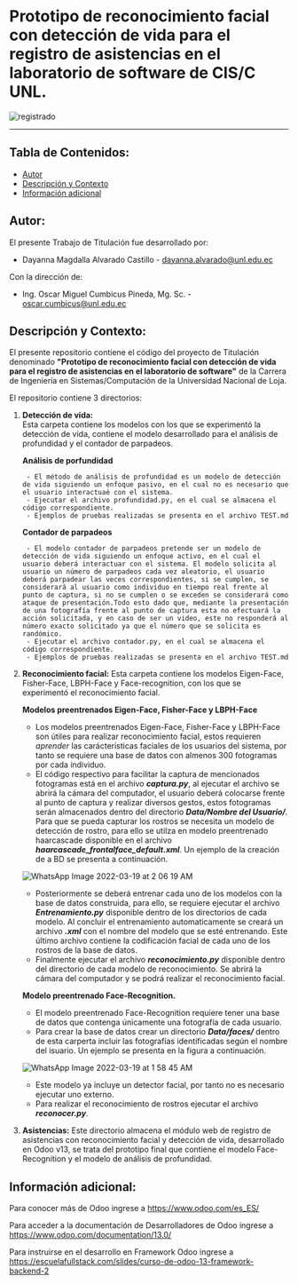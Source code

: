 # Prototipo de reconocimiento facial con detección de vida para el registro de asistencias en el laboratorio de software de CIS/C UNL.

![registrado](https://github.com/Computacion-UNL/FaceRecognition-LivenessDetection/assets/46323169/8a028adb-6e73-4091-82e7-c9a3b0f2fa32)

------------
## Tabla de Contenidos:
- [Autor](#autor)
- [Descripción y Contexto](#descripción-y-contexto)
- [Información adicional](#información-adicional)

## Autor:
El presente Trabajo de Titulación fue desarrollado por:
- Dayanna Magdalla Alvarado Castillo - dayanna.alvarado@unl.edu.ec

Con la dirección de:
- Ing. Oscar Miguel Cumbicus Pineda, Mg. Sc. - oscar.cumbicus@unl.edu.ec

## Descripción y Contexto:
El presente repositorio contiene el código del proyecto de Titulación denominado **"Prototipo de reconocimiento facial con detección de vida para el registro de asistencias en el laboratorio de software"** de la Carrera de Ingeniería en Sistemas/Computación de la Universidad Nacional de Loja.

El repositorio contiene 3 directorios: 
1. **Detección de vida:**  
Esta carpeta contiene los modelos con los que se experimentó la detección de vida, contiene el modelo desarrollado para el análisis de profundidad y el contador de parpadeos.  

    **Análisis de porfundidad**  
    
        - El método de análisis de profundidad es un modelo de detección de vida siguiendo un enfoque pasivo, en el cual no es necesario que el usuario interactuaé con el sistema.
        - Ejecutar el archivo profundidad.py, en el cual se almacena el código correspondiente.
        - Ejemplos de pruebas realizadas se presenta en el archivo TEST.md

   **Contador de parpadeos**  
   
        - El modelo contador de parpadeos pretende ser un modelo de detección de vida siguiendo un enfoque activo, en el cual el usuario deberá interactuar con el sistema. El modelo solicita al usuario un número de parpadeos cada vez aleatorio, el usuario deberá parpadear las veces correspondientes, si se cumplen, se considerará al usuario como individuo en tiempo real frente al punto de captura, si no se cumplen o se exceden se considerará como ataque de presentación.Todo esto dado que, mediante la presentación de una fotografía frente al punto de captura esta no efectuará la acción solicitada, y en caso de ser un video, este no responderá al número exacto solicitado ya que el número que se solicita es randómico.
        - Ejecutar el archivo contador.py, en el cual se almacena el código correspondiente. 
        - Ejemplos de pruebas realizadas se presenta en el archivo TEST.md
 
2. **Reconocimiento facial:** Esta carpeta contiene los modelos Eigen-Face, Fisher-Face, LBPH-Face y Face-recognition, con los que se experimentó el reconocimiento facial.

      **Modelos preentrenados Eigen-Face, Fisher-Face y LBPH-Face**

      * Los modelos preentrenados Eigen-Face, Fisher-Face y LBPH-Face son útiles para realizar reconocimiento facial, estos requieren _aprender_ las carácteristicas faciales de los usuarios del sistema, por tanto se requiere una base de datos con almenos 300 fotogramas por cada individuo.
      * El código respectivo para facilitar la captura de mencionados fotogramas está en el archivo **_captura.py_**, al ejecutar el archivo se abrirá la cámara del computador, el usuario deberá colocarse frente al punto de captura y realizar diversos gestos, estos fotogramas serán almacenados dentro del directorio **_Data/Nombre del Usuario/_**. Para que se pueda capturar los rostros se necesita un modelo de detección de rostro, para ello se utilza en modelo preentrenado haarcascade disponible en el archivo **_haarcascade_frontalface_default.xml_**. Un ejemplo de la creación de a BD se presenta a continuación.

      ![WhatsApp Image 2022-03-19 at 2 06 19 AM](https://user-images.githubusercontent.com/46323169/159111369-3bf2fd48-7ad1-4110-a807-8e03c228bd7f.jpeg)

      * Posteriormente se deberá entrenar cada uno de los modelos con la base de datos construida, para ello, se requiere ejecutar el archivo **_Entrenamiento.py_** disponible dentro de los directorios de cada modelo. Al concluir el entrenamiento automaticamente se creará un archivo **_.xml_** con el nombre del modelo que se esté entrenando. Este último archivo contiene la codificación facial de cada uno de los rostros de la base de datos.
      * Finalmente ejecutar el archivo **_reconocimiento.py_** disponible dentro del directorio de cada modelo de reconocimiento. Se abrirá la cámara del computador y se podrá realizar el reconocimiento facial.

    **Modelo preentrenado Face-Recognition.**
      * El modelo preentrenado Face-Recognition requiere tener una base de datos que contenga únicamente una fotografía de cada usuario.
      * Para crear la base de datos crear un directorio **_Data/faces/_** dentro de esta carperta incluir las fotografías identificadas según el nombre del isuario. Un ejemplo se presenta en la figura a continuación.
      
      ![WhatsApp Image 2022-03-19 at 1 58 45 AM](https://user-images.githubusercontent.com/46323169/159111125-13c98277-fbac-492c-a591-64080d67f89f.jpeg)
      

      * Este modelo ya incluye un detector facial, por tanto no es necesario ejecutar uno externo.
      * Para realizar el reconocimiento de rostros ejecutar el archivo **_reconocer.py_**.


4. **Asistencias:** Este directorio almacena el módulo web de registro de asistencias con reconocimiento facial y detección de vida, desarrollado en Odoo v13, se trata del prototipo final que contiene el modelo Face-Recognition y el modelo de análisis de profundidad.


## Información adicional: 
Para conocer más de Odoo ingrese a https://www.odoo.com/es_ES/  

Para acceder a la documentación de Desarrolladores de Odoo ingrese a https://www.odoo.com/documentation/13.0/

Para instruirse en el desarrollo en Framework Odoo ingrese a https://escuelafullstack.com/slides/curso-de-odoo-13-framework-backend-2
